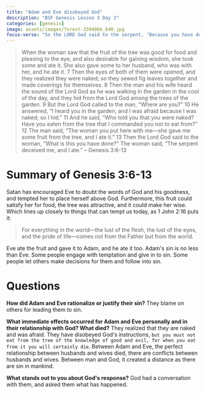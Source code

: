 ```yaml
---
title: "Adam and Eve disobeyed God"
description: "BSF Genesis Lesson 3 Day 3"
categories: [genesis]
image: assets/images/forest-3394066_640.jpg
focus-verse: "So the LORD God said to the serpent, ‘Because you have done this ... I will put enmity between you and the woman, and between your offspring and hers; he will crush your head, and you will strike his heel.’ – Genesis 3:14-15"
---
```


> When the woman saw that the fruit of the tree was good for food and pleasing to the eye, and also desirable for gaining wisdom, she took some and ate it. She also gave some to her husband, who was with her, and he ate it. 7 Then the eyes of both of them were opened, and they realized they were naked; so they sewed fig leaves together and made coverings for themselves.
> 8 Then the man and his wife heard the sound of the Lord God as he was walking in the garden in the cool of the day, and they hid from the Lord God among the trees of the garden. 9 But the Lord God called to the man, “Where are you?”
> 10 He answered, “I heard you in the garden, and I was afraid because I was naked; so I hid.”
> 11 And he said, “Who told you that you were naked? Have you eaten from the tree that I commanded you not to eat from?”
> 12 The man said, “The woman you put here with me—she gave me some fruit from the tree, and I ate it.”
> 13 Then the Lord God said to the woman, “What is this you have done?”
> The woman said, “The serpent deceived me, and I ate.” – Genesis 3:6-13

# Summary of Genesis 3:6-13

Satan has encouraged Eve to doubt the words of God and his goodness, and tempted her to place herself above God. Furthermore, this fruit could satisfy her for food, the tree was attractive, and it could make her wise. Which lines up closely to things that can tempt us today, as 1 John 2:16 puts it:

> For everything in the world—the lust of the flesh, the lust of the eyes, and the pride of life—comes not from the Father but from the world.

Eve ate the fruit and gave it to Adam, and he ate it too. Adam's sin is no less than Eve. Some people engage with temptation and give in to sin. Some people let others make decisions for them and follow into sin. 

# Questions

**How did Adam and Eve rationalize or justify their sin?** They blame on others for leading them to sin.

**What immediate effects occurred for Adam and Eve personally and in their relationship with God? What died?** They realized that they are naked and was afraid. They have disobeyed God's instructions, `but you must not eat from the tree of the knowledge of good and evil, for when you eat from it you will certainly die`. Between Adam and Eve, the perfect relationship between husbands and wives died, there are conflicts between husbands and wives. Between man and God, it created a distance as there are sin in mankind.

**What stands out to you about God's response?** God had a conversation with them, and asked them what has happened.